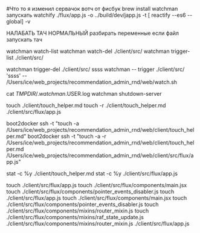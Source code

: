 #Что то я изменил
сервачок вотч от фисбук
brew install watchman
запускать
watchify ./flux/app.js -o ../build/dev/japp.js -t [ reactify --es6 --global] -v

НАЛАБАТЬ ТАЧ НОРМАЛЬНЫЙ
разбирать переменные если файл запускать тач

watchman watch-list
watchman watch-del ./client/src/
watchman trigger-list ./client/src/

watchman trigger-del ./client/src/ ssss
watchman -- trigger ./client/src/ 'ssss' -- /Users/ice/web_projects/recommendation_admin_rnd/web/watch.sh


cat $TMPDIR/.watchman.$USER.log
watchman shutdown-server

touch ./client/touch_helper.md
touch -r ./client/touch_helper.md ./client/src/flux/app.js


boot2docker ssh -t "touch -a /Users/ice/web_projects/recommendation_admin_rnd/web/client/touch_helper.md"
boot2docker ssh -t "touch -a -r /Users/ice/web_projects/recommendation_admin_rnd/web/client/touch_helper.md /Users/ice/web_projects/recommendation_admin_rnd/web/client/src/flux/app.js"

stat -c %y ./client/touch_helper.md
stat -c %y ./client/src/flux/app.js


touch ./client/src/flux/app.js
touch ./client/src/flux/components/main.jsx
touch ./client/src/flux/components/pointer_events_disabler.js
touch ./client/src/flux/app.js
touch ./client/src/flux/components/main.jsx
touch ./client/src/flux/components/pointer_events_disabler.js
touch ./client/src/flux/components/mixins/router_mixin.js
touch ./client/src/flux/components/mixins/raf_state_update.js ./client/src/flux/components/mixins/router_mixin.js ./client/src/flux/app.js




